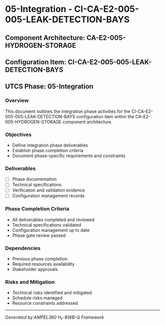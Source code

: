 # 05-Integration - CI-CA-E2-005-005-LEAK-DETECTION-BAYS

## Component Architecture: CA-E2-005-HYDROGEN-STORAGE
## Configuration Item: CI-CA-E2-005-005-LEAK-DETECTION-BAYS
## UTCS Phase: 05-Integration

### Overview
This document outlines the integration phase activities for the CI-CA-E2-005-005-LEAK-DETECTION-BAYS configuration item within the CA-E2-005-HYDROGEN-STORAGE component architecture.

### Objectives
- Define integration phase deliverables
- Establish phase completion criteria
- Document phase-specific requirements and constraints

### Deliverables
- [ ] Phase documentation
- [ ] Technical specifications
- [ ] Verification and validation evidence
- [ ] Configuration management records

### Phase Completion Criteria
- All deliverables completed and reviewed
- Technical specifications validated
- Configuration management up to date
- Phase gate review passed

### Dependencies
- Previous phase completion
- Required resources availability
- Stakeholder approvals

### Risks and Mitigation
- Technical risks identified and mitigated
- Schedule risks managed
- Resource constraints addressed

---
*Generated by AMPEL360 H₂-BWB-Q Framework*
